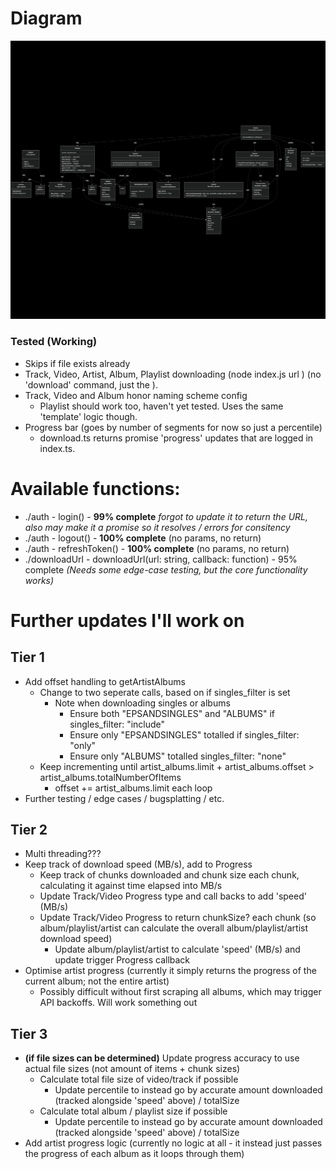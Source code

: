 # Diagram
![diagram](https://github.com/xiliourt/tiddljs/blob/main/diagram.png?raw=true)

### Tested (Working)
- Skips if file exists already
- Track, Video, Artist, Album, Playlist downloading (node index.js url <URL>) (no 'download' command, just the <URL>).
- Track, Video and Album honor naming scheme config
  - Playlist should work too, haven't yet tested. Uses the same 'template' logic though.
- Progress bar (goes by number of segments for now so just a percentile)
  - download.ts returns promise 'progress' updates that are logged in index.ts.

# Available functions:
- ./auth - login() - **99% complete** _forgot to update it to return the URL, also may make it a promise so it resolves / errors for consitency_
- ./auth - logout() - **100% complete** (no params, no return)
- ./auth - refreshToken() - **100% complete** (no params, no return)
- ./downloadUrl - downloadUrl(url: string, callback: function) - 95% complete _(Needs some edge-case testing, but the core functionality works)_ 

# Further updates I'll work on
## Tier 1
- Add offset handling to getArtistAlbums
	- Change to two seperate calls, based on if singles_filter is set
 		- Note when downloading singles or albums 
			- Ensure both "EPSANDSINGLES" and "ALBUMS" if singles_filter: "include"
			- Ensure only "EPSANDSINGLES" totalled if singles_filter: "only"
			- Ensure only "ALBUMS" totalled singles_filter: "none"
	- Keep incrementing until artist_albums.limit + artist_albums.offset > artist_albums.totalNumberOfItems
		- offset += artist_albums.limit each loop
- Further testing / edge cases / bugsplatting / etc.

## Tier 2
- Multi threading???
- Keep track of download speed (MB/s), add to Progress
	- Keep track of chunks downloaded and chunk size each chunk, calculating it against time elapsed into MB/s
	- Update Track/Video Progress type and call backs to add 'speed' (MB/s)
	- Update Track/Video Progress to return chunkSize? each chunk (so album/playlist/artist can calculate the overall album/playlist/artist download speed)
		- Update album/playlist/artist to calculate 'speed' (MB/s) and update trigger Progress callback
- Optimise artist progress (currently it simply returns the progress of the current album; not the entire artist)
	- Possibly difficult without first scraping all albums, which may trigger API backoffs. Will work something out

## Tier 3
- **(if file sizes can be determined)** Update progress accuracy to use actual file sizes (not amount of items + chunk sizes)
	- Calculate total file size of video/track if possible
		- Update percentile to instead go by accurate amount downloaded (tracked alongside 'speed' above) / totalSize
	- Calculate total album / playlist size if possible 
		- Update percentile to instead go by accurate amount downloaded (tracked alongside 'speed' above) / totalSize
- Add artist progress logic (currently no logic at all - it instead just passes the progress of each album as it loops through them)
